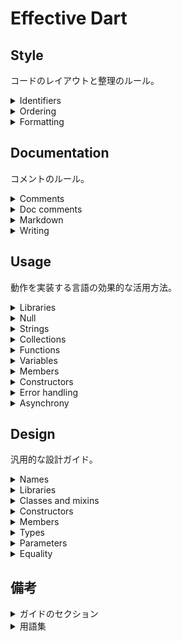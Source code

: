 # Effective Dart

## Style

コードのレイアウトと整理のルール。

<details><summary>Identifiers</summary>

### Identifiers

dartには三つのフレーバーがあり、その使い分けについてです。

|flavor|説明|
|:---|:---|
|UpperCamelCase|単語の頭文字が大文字|
|lowerCamelCase|最初の単語は小文字で、後に続く単語の頭文字は大文字|
|lowercase_with_underscores|単語は小文字で単語をアンダースコアで区切ります。|

<details><summary>DO name types using UpperCase</summary>

#### DO name types using UpperCase

クラスや列挙型、型定義や型はUpperCamelCaseを使用します。

##### 例

<details><summary>good</summary>

###### good

```dart
class SliderMenu {}

class HttpRequest {}

typedef Predicate<T> = bool Function(T value)
```

</details>

</details>

<details><summary>DO name extensions using UpperCamelCase</summary>

#### DO name extensions using UpperCamelCase

型と同様に拡張ももUpperCamelCaseを使用します。

##### 例

<details><summary>good</summary>

```dart
extension MyFancyList<T> on List<T> {}

extension SmartIterable<T> on Iterable<T> {}
```

</details>

</details>

<details><summary>DO name libraries, packages, directories, and source files using lowercase_with_underscores</summary>

#### DO name libraries, packages, directories, and source files using lowercase_with_underscores

一部ファイルシステムでは大文字と小文字が区別されないため、多くのプロジェクトでは

ファイル名をlowercase_with_underscoresを使用します。

##### 例

<details><summary>good</summary>

###### good

```dart
library peg_parser.source_scanner

import 'file_system.dart';
import 'slider_menu.dart';

```

</details>

</details>

<details><summary>DO name import prefixes using lowercase_with_underscores</summary>

#### DO name import prefixes using lowercase_with_underscores

インポートはlowercase_with_underscoresを使用します。

##### 例

<details><summary>good</summary>

```dart
import 'dart:math' as math;
import 'package:angular_components/angular_components' as angular_components;
import 'package:js/js.dart' as js;
```

</details>

</details>

<details><summary>DO name other identifers using lowerCamelCase</summary>

#### DO name other identifers using lowerCamelCase

クラスメンバ、最上位の定義、変数、パラメータ、および名前付きパラメータは、

lowerCamelCaseを使用します。

##### 例

<details><summary>good</summary>

```dart
var count = 3;
HttpRequest httpRequest;
void align(bool clearItems);
```

</details>

</details>

<details><summary>PREFER using lowerCamelCase for constant names</summary>

#### PREFER using lowerCamelCase for constant names

新しいコードでは列挙値を含む定数変数にlowerCamelCaseを使用します。

##### 例

<details><summary>good</summary>

```dart
const pi = 3.14;
const defaultTimeout = 1000;
final urlScheme = RegExp('^([a-z]+):');

class Dice {
    static final numberGenerator = Random();
}
```

</details>

</details>

<details><summary>DO capitalize acronyms and abbreviations longer than two letters like words</summary>

#### DO capitalize acronyms and abbreviations longer than two letters like words

UpperCamelCaseを用いる場合、2文字より多い略語は頭文字だけを大文字にしますが、

2文字の場合は、完全に大文字にします。例外として`ID`は`Id`になり、

もともと`Mr`のように大文字と小文字で略されているものは

そのまま使用できます。

##### 例

<details><summary>good</summary>

```dart
class HttpConnection {}

class DBIOPort {}

class TVVcr {}

class MrRogers {}

var httpRequest;
var uiHandler;
Id id;
```

</details>

</details>

<details><summary>PREFER using \_, \_\_, etc. for unused callback parameters.</summary>

#### PREFER using \_, \_\_, etc. for unused callback parameters.

引数を求められる関数定義がありますが、もしその引数が関数内で

使用されないとき、その引数をアンダースコアに置き換えることが

好まれます。そのような引数が複数ある場合は、複数のアンダースコアを

つなげます。

##### 例

<details><summary>good</summary>

###### good

```dart
futureOfVoid.then((_) {
    print('Operation complete);
})
```

</details>

</details>

<details><summary>DON'T use a leading underscore for identifiers that aren't private</summary>

#### DON'T use a leading underscore for identifiers that aren't private

アンダースコアをトップレベルの宣言や、メンバーにつけることで、それらを

プライベートとして判断します。なので、プライベートではないメンバには

アンダースコアをつけるべきではありません。そして、

ローカル変数、ローカルパラメータ、ローカル関数、ライブラリは

プライベートの必要がないので、アンダースコアをつけることはありません。

</details>

<details><summary>DON'T use prefix letters</summary>

#### DON'T use prefix letters

ハンガリアン記法やその他のスキームはコンパイラがコードを理解するのに

あまり役に立たなかった`BCPL`の時代に生まれました。

しかし、`Dart`では必要ありません。

##### 例

<details><summary>good/bad</summary>

```dart
defaultTimeout  // good
kDefaultTimeout // bad
```

</details>

</details>

</details>

<details><summary>Ordering</summary>

### Ordering

ファイルのプリアンブルを整理するために、ディレクティブが表示される順序を

規定しています。

<details><summary>DO place "dart:" imports before other imports</summary>

#### DO place "dart:" imports before other imports

##### 例

<details><summary>good</summary>

```dart
import 'dart:async';
import 'dart:html';

import 'package:bar/bar.dart';
import 'package:foo/foo.dart';
```

</details>

</details>

<details><summary>DO place "package:" imports before relative imports.</summary>

#### DO place "package:" imports before relative imports.

##### 例

<details><summary>good</summary>

```dart
import 'package:bar/bar.dart';
import 'package:foo/foo.dart';

import 'util.dart';
```

</details>

</details>

<details><summary>DO specify exports in a separate section after all imports</summary>

#### DO specify exports in a separate section after all imports

##### 例

<details><summary>good</summary>

```dart
import 'src/error.dart';
import 'src/foo_bar.dart';

export 'src/error.dart';
```

</details>

</details>

<details><summary>DO sort sections alphabetically</summary>

#### DO sort sections alphabetically

##### 例

<details><summary>good</summary>

```dart
import 'package:bar/bar.dart';
import 'package:foo/foo.dart';

import 'foo.dart';
import 'foo/foo.cart';
```

</details>

</details>

</details>

<details><summary>Formatting</summary>

### Formatting

他の言語と同じように`dart`は余分なスペースを無視します。

そのスペースを利用し、`dart`の適切にフォーマットします。

<details><summary>DO format your code using dart format</summary>

フォーマットは面倒な作業であり、リファクリング中に時間がかかります。

しかし、心配する必要はありません。`dart format`は自動フォーマットします。

残りのガイドラインは`dart format`では、補完できない部分です。

</details>

<details><summary>CONSIDER changing your code to make it more formatter-friendly</summary>

#### CONSIDER changing your code to make it more formatter-friendly

特に長い識別子、深くネストされた式、さまざまな演算子が混在している場合など、

フォーマットされた出力が読みにくい場合があります。その場合は、手動で

読みやすい形にしてください。

</details>

<details><summary>AVOID lines longer than 80 characters</summary>

#### AVOID lines longer than 80 characters

次の行に移動する時に、目の移動が遠くなるため、長いテキストは

読みにくくなります。80文字を超える行が本当に必要な場合は、

命名を短くすることを検討してください。

例外として、コメントやURIで80文字をこえても良いです。

また、複数行の文字列には80文字を超えても良いです。

</details>

<details><summary>DO use curly braces for all flow control statements</summary>

#### DO use curly braces for all flow control statements

すべての制御フローには中括弧を使用してください。

一行に収まる文は例外として許されます。

##### 例

<details><summary>good</summary>

###### good

```dart
if (isWeekDay) {
    print('Bic to work');
} else {
    print('Go dancing or read book!');
}
```

</details>

<details><summary>exception</summary>

###### exception

```dart
if (art == null) return defaultValue;
```

</details>

</details>

</details>

## Documentation

コメントのルール。

<details><summary>Comments</summary>

### Comments

通常のコメントのルール

<details><summary>DO format comments like sentences</summary>

#### DO format comments like sentences

最初は大文字で、最後はピリオドで終わります。

##### 例

<details><summary>good</summary>

```dart
// Not if there is nothing before it.
```

</details>

</details>

<details><summary>DON'T use block comments for documentation</summary>

#### DON'T use block comments for documentation

`/* ... */`はコードを一時的に避難させるためのものであり、

通常、コメントは`//`を使用します。

##### 例

<details><summary>bad</summary>

###### bad

```dart
greet(name) {
    /* Assume we have a valid name. */
    print('Hi, $name!');
}
```

</details>

</details>

</details>

<details><summary>Doc comments</summary>

### Doc comments

ドキュメントのコメントのルール

<details><summary>DO use /// doc comments to document members and types</summary>

#### DO use /// doc comments to document members and types

ドキュメント用のコメントは`///`を使用します。これにより`dartdoc`は

それを見つけてドキュメント生成します。

<details><summary>good</summary>

```dart
/// The number of characters in this chunk when unsplit.
int get length => ...
```

</details>

</details>

<details><summary>PREFER writing doc comments for public APIs</summary>

#### PREFER writing doc comments for public APIs

全てのライブラリは、できる限り、変数やメンバ、定義にドキュメントをつけるべきです。

</details>

<details><summary>CONSIDER writing a library-level doc comment</summary>

#### CONSIDER writing a library-level doc comment

ライブラリレベルにドキュメントを生成する必要があります。

ドキュメントには以下を含めてください。

- ライブラリの目的に関する1文のようやく
- ライブラリ全体で使用される用語の説明
- APIを使用してウォークスルーするいくつかの完全なコードサンプル
- 最も重要、一般的に使用されるクラス、及び関数へのリンク。
- ライブラリが関係するドメイン上の外部参照リンク。

ドキュメントは`library`ディレクティブのすぐうえに記述します。

</details>

<details><summary>CONSIDER writing doc comments for private APIs</summary>

##### CONSIDER writing doc comments for private APIs

パブリックなAPIにだけではなく、プラベートなAPIにもドキュメントを

つけたほうがいいでしょう。

</details>

<details><summary>DO start doc comments with a single-sentence summary</summary>

#### DO start doc comments with a single-sentence summary

コメントはユーザー中心に考えた要約からはじめるべきです。

##### 例

<details><summary>good</summary>

```dart
/// Deletes the file at [path] from the file system.
void delete(String path) {
    ...
}
```

</details>

</details>

<details><summary>DO separate the first sentence of a doc comment into its own paragraph</summary>

#### DO separate the first sentence of a doc comment into its own paragraph

空白行のコメントをあけることで、段落を区切ることができます。`dartdoc`は最初の空白行のコメント

で要約と説明文を識別します。

##### 例

<details><summary>good</summary>

```dart
/// Deletes the file at [path].
///
/// Throws an [IOError] if the file could not be found. Throws a
/// [PermissionError] if the file is present but could not be deleted.
void delete(String path) {
    ...
}
```

</details>

</details>

</details>

<details><summary>Markdown</summary>

### Markdown

</details>

<details><summary>Writing</summary>

### Writing

</details>

## Usage

動作を実装する言語の効果的な活用方法。

<details><summary>Libraries</summary>
</details>

<details><summary>Null</summary>
</details>

<details><summary>Strings</summary>
</details>

<details><summary>Collections</summary>
</details>

<details><summary>Functions</summary>
</details>

<details><summary>Variables</summary>
</details>

<details><summary>Members</summary>
</details>

<details><summary>Constructors</summary>
</details>

<details><summary>Error handling</summary>
</details>

<details><summary>Asynchrony</summary>
</details>

## Design

汎用的な設計ガイド。

<details><summary>Names</summary>
</details>

<details><summary>Libraries</summary>
</details>

<details><summary>Classes and mixins</summary>
</details>

<details><summary>Constructors</summary>
</details>

<details><summary>Members</summary>
</details>

<details><summary>Types</summary>
</details>

<details><summary>Parameters</summary>
</details>

<details><summary>Equality</summary>
</details>

## 備考

<details><summary>ガイドのセクション</summary>

### ガイドのセクション

|Section|説明|
|:---|:---|
|DO|常に従う必要があります。|
|DON'T|やっていはいけないことです。|
|PREFER|従う必要がありますが、例外も存在します。|
|AVOID|やってはいけないことですが、例外もあります。|
|CONSIDER|好みや状況によります。|

</details>

<details><summary>用語集</summary>

### 用語集

|用語|説明|
|:---|:---|
|library member|型以外のトップレベルフィールドのすべてのもの。|
|class member|クラス内のコンストラクタ、フィールド、ゲッター、セッター、メソッドなど。|
|member|ライブラリメンバとクラスメンバのいずれか|
|variable|トップレベルの変数パラメータ、ローカル変数|
|type|クラスや型|
|property|トップレベルの変数、ゲッター、セッターなどのほぼすべてのフィードのようなもの。|

</details>